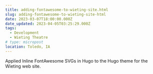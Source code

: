 ```yaml
---
title: adding-fontawesome-to-wieting-site.html
slug: adding-fontawesome-to-wieting-site-html
date: 2023-03-07T18:00:00.000Z
date_updated: 2023-04-05T03:25:29.000Z
tags: 
  - Development
  - Wieting Theatre
# type: micropost
location: Toledo, IA
---
```


Applied Inline FontAwesome SVGs in Hugo to the Hugo theme for the Wieting web site.


